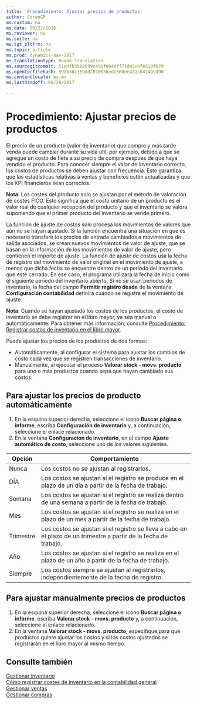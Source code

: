 ```yaml
---
title: 'Procedimiento: Ajustar precios de productos'
author: SorenGP
ms.custom: na
ms.date: 09/22/2016
ms.reviewer: na
ms.suite: na
ms.tgt_pltfrm: na
ms.topic: article
ms.prod: dynamics-nav-2017
ms.translationtype: Human Translation
ms.sourcegitcommit: 51adfb3588099c496f0946ff71da5c6fe518f070
ms.openlocfilehash: 59db38c159dd2810656edc668ee431c6414b9d90
ms.contentlocale: es-mx
ms.lasthandoff: 06/26/2017

---
```


# <a name="how-to-adjust-item-costs"></a>Procedimiento: Ajustar precios de productos   
El precio de un producto (valor de inventario) que compre y más tarde venda puede cambiar durante su vida útil, por ejemplo, debido a que se agregue un costo de flete a su precio de compra después de que haya vendido el producto. Para conocer siempre el valor de inventario correcto, los costos de productos se deben ajustar con frecuencia.
Esto garantiza que las estadísticas relativas a ventas y beneficios estén actualizadas y que los KPI financieros sean correctos.

**Nota**: Los costes del producto solo se ajustan por el método de valoración de costes FICO. Esto significa que el costo unitario de un producto es el valor real de cualquier recepción del producto y que el inventario se valora suponiendo que el primer producto del inventario se vende primero.

La función de ajuste de costos solo procesa los movimientos de valores que aún no se hayan ajustado. Si la función encuentra una situación en que es necesario transferir los precios de entrada cambiados a movimientos de salida asociados, se crean nuevos movimientos de valor de ajuste, que se basan en la información de los movimientos de valor de ajuste, pero contienen el importe de ajuste. La función de ajuste de costos usa la fecha de registro del movimiento de valor original en el movimiento de ajuste, a menos que dicha fecha se encuentre dentro de un periodo del inventario que esté cerrado. En ese caso, el programa utilizará la fecha de inicio como el siguiente periodo del inventario abierto. Si no se usan periodos de inventario, la fecha del campo **Permitir registro desde** de la ventana **Configuración contabilidad** definirá cuándo se registra el movimiento de ajuste.

**Nota**: Cuando se hayan ajustado los costos de los productos, el costo de inventario se debe registrar en el libro mayor, ya sea manual o automáticamente. Para obtener más información, consulte [Procedimiento: Registrar costos de inventario en el libro mayor](inventory-how-post-inventory-cost-gl.md).

Puede ajustar los precios de los productos de dos formas:
 - Automáticamente, al configurar el sistema para ajustar los cambios de costo cada vez que se registren transacciones de inventario.
 - Manualmente, al ejecutar el proceso **Valorar stock - movs. producto** para uno o más productos cuando sepa que hayan cambiado sus costos.  

## <a name="to-adjust-item-costs-automatically"></a>Para ajustar los precios de producto automáticamente
1. En la esquina superior derecha, seleccione el icono **Buscar página o informe**, escriba **Configuración de inventario** y, a continuación, seleccione el enlace relacionado.
2. En la ventana **Configuración de inventario**, en el campo **Ajuste automático de costo**, seleccione uno de los valores siguientes.

|Opción |Comportamiento |
|-------|---------|
|Nunca|Los costos no se ajustan al registrarlos.|
|DÍA|Los costos se ajustan si el registro se produce en el plazo de un día a partir de la fecha de trabajo.|
|Semana|Los costos se ajustan si el registro se realiza dentro de una semana a partir de la fecha de trabajo.|
|Mes|Los costos se ajustan si el registro se realiza en el plazo de un mes a partir de la fecha de trabajo.|
|Trimestre|Los costos se ajustan si el registro se lleva a cabo en el plazo de un trimestre a partir de la fecha de trabajo.|
|Año|Los costos se ajustan si el registro se realiza en el plazo de un año a partir de la fecha de trabajo.|
|Siempre|Los costos siempre se ajustan al registrarlos, independientemente de la fecha de registro.|

## <a name="to-adjust-item-costs-manually"></a>Para ajustar manualmente precios de productos
1. En la esquina superior derecha, seleccione el icono **Buscar página o informe**, escriba **Valorar stock - movs. producto** y, a continuación, seleccione el enlace relacionado.
2. En la ventana **Valorar stock - movs. producto**, especifique para qué productos quiere ajustar los costos y si los costos ajustados se registrarán en el libro mayor al mismo tiempo.

## <a name="see-also"></a>Consulte también
[Gestionar inventario](inventory-manage-inventory.md)  
[Cómo registrar costes de inventario en la contabilidad general](inventory-how-post-inventory-cost-gl.md)  
[Gestionar ventas](sales-manage-sales.md)  
[Gestionar compras](purchasing-manage-purchasing.md)

